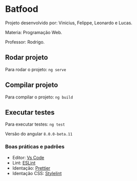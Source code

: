 # Batfood

Projeto desenvolvido por: Vinicius, Felippe, Leonardo e Lucas.

Materia: Programação Web.

Professor: Rodrigo.

## Rodar projeto

Para rodar o projeto: `ng serve`

## Compilar projeto

Para compilar o projeto: `ng build`

## Executar testes

Para executar testes: `ng test`

Versão do angular `8.0.0-beta.11`

### Boas práticas e padrões

- Editor: [Vs Code](https://code.visualstudio.com/)
- Lint: [ESLint](https://marketplace.visualstudio.com/itemdetails?itemName=dbaeumer.vscode-eslint)
- Identação: [Prettier](https://marketplace.visualstudio.com/itemdetails?itemName=esbenp.prettier-vscode)
- Identação CSS: [Stylelint](https://marketplace.visualstudio.com/itemdetails?itemName=shinnn.stylelint)
